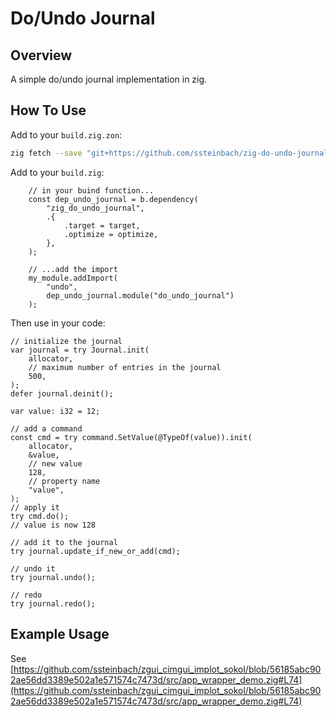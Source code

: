# Do/Undo Journal

## Overview

A simple do/undo journal implementation in zig.

## How To Use

Add to your `build.zig.zon`:

```zsh
zig fetch --save "git+https://github.com/ssteinbach/zig-do-undo-journal.git"
```

Add to your `build.zig`:

```zig
    // in your buind function...
    const dep_undo_journal = b.dependency(
        "zig_do_undo_journal",
        .{
            .target = target,
            .optimize = optimize,
        },
    );

    // ...add the import
    my_module.addImport(
        "undo",
        dep_undo_journal.module("do_undo_journal")
    );
```

Then use in your code:

```zig
// initialize the journal
var journal = try Journal.init(
    allocator,
    // maximum number of entries in the journal
    500, 
);
defer journal.deinit();

var value: i32 = 12;

// add a command
const cmd = try command.SetValue(@TypeOf(value)).init(
    allocator,
    &value,
    // new value
    128,
    // property name
    "value",
);
// apply it
try cmd.do();
// value is now 128

// add it to the journal
try journal.update_if_new_or_add(cmd);

// undo it
try journal.undo();

// redo
try journal.redo();
```

## Example Usage

See [https://github.com/ssteinbach/zgui_cimgui_implot_sokol/blob/56185abc902ae56dd3389e502a1e571574c7473d/src/app_wrapper_demo.zig#L74](https://github.com/ssteinbach/zgui_cimgui_implot_sokol/blob/56185abc902ae56dd3389e502a1e571574c7473d/src/app_wrapper_demo.zig#L74)
